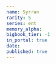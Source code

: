 ```yaml
---
name: Syrran
rarity: 5
series: ent
memory_alpha:
bigbook_tier: -1
in_portal: true
date:
published: true
---
```



